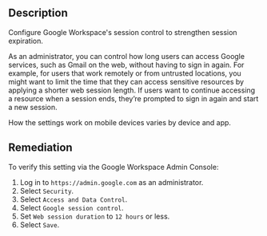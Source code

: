 ## Description

Configure Google Workspace's session control to strengthen session expiration.

As an administrator, you can control how long users can access Google services, such as Gmail on the web, without having to sign in again. For example, for users that work remotely or from untrusted locations, you might want to limit the time that they can access sensitive resources by applying a shorter web session length. If users want to continue accessing a resource when a session ends, they’re prompted to sign in again and start a new session.

How the settings work on mobile devices varies by device and app.

## Remediation

To verify this setting via the Google Workspace Admin Console:

1. Log in to `https://admin.google.com` as an administrator.
2. Select `Security`.
3. Select `Access and Data Control`.
4. Select `Google session control`.
5. Set `Web session duration` to `12 hours` or less.
6. Select `Save`.
